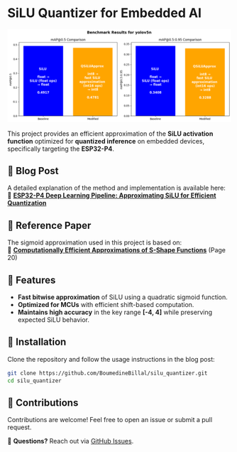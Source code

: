 # SiLU Quantizer for Embedded AI

![QSiLUApprox](assets/output.png)

This project provides an efficient approximation of the **SiLU activation function** optimized for **quantized inference** on embedded devices, specifically targeting the **ESP32-P4**.

## 📖 Blog Post  
A detailed explanation of the method and implementation is available here:  
🔗 **[ESP32-P4 Deep Learning Pipeline: Approximating SiLU for Efficient Quantization](https://boumedinebillal.blogspot.com/2025/02/esp32-p4-deep-learning-pipeline-update.html)**

## 📄 Reference Paper  
The sigmoid approximation used in this project is based on:  
🔗 **[Computationally Efficient Approximations of S-Shape Functions](https://www.researchgate.net/publication/311777918_Computationally_Efficient_Methods_of_Approximations_of_the_S-Shape_Functions_for_Image_Processing_and_Computer_Graphics_Tasks#full-text)** (Page 20)

## 🚀 Features  
- **Fast bitwise approximation** of SiLU using a quadratic sigmoid function.  
- **Optimized for MCUs** with efficient shift-based computation.  
- **Maintains high accuracy** in the key range **[-4, 4]** while preserving expected SiLU behavior.

## 🔧 Installation  
Clone the repository and follow the usage instructions in the blog post:

```sh
git clone https://github.com/BoumedineBillal/silu_quantizer.git
cd silu_quantizer
```

## 🤝 Contributions  
Contributions are welcome! Feel free to open an issue or submit a pull request.

📩 **Questions?** Reach out via [GitHub Issues](https://github.com/BoumedineBillal/silu_quantizer/issues).

